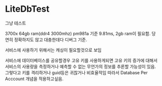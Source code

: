 # LiteDbTest
그냥 테스트

3700x
64gb ram(ddr4 3000mhz)
pm981a 기준
9.81ms, 2gb ram이 필요함.
당연히 정확하지도 않고 대충한데다 디버그 기준.

서비스에 사용하기 위해서는 캐싱이 필요할것으로 보임

서비스에 데이터베이스를 공유할경우 고유 키를 사용하게되면 고유 키의 증가에 대해서 서비스의 사용량을 측정하거나 예측할 수 없는 무언가의 정보를 추론할 가능성이 있음.
그렇다고 키를 격리하거나 guid등은 귀찮거나 비효율적임
따라서 Database Per Acccount 개념을 적용하고싶음.
